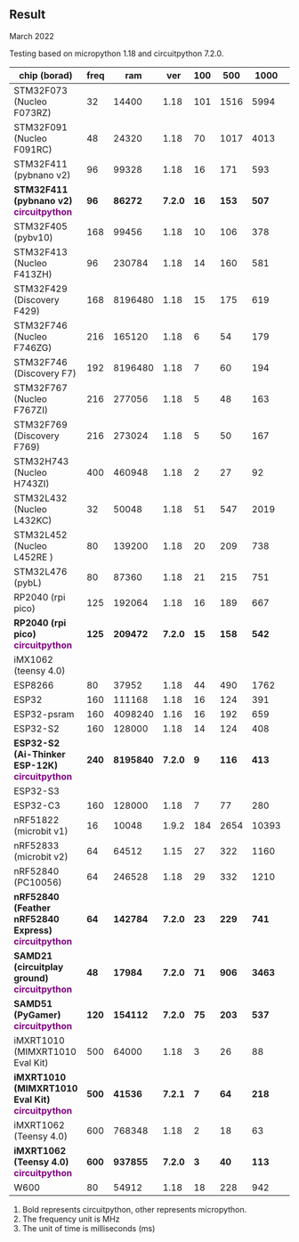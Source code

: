 ## Result  
March 2022  

Testing based on micropython 1.18 and circuitpython 7.2.0.

| chip (borad) | freq | ram | ver | 100 | 500 | 1000 | 2000 | 5000 | 10000 | 100000 |
| --- | --- | --- | --- | --- | --- | --- | --- | --- | --- | --- |
| STM32F073 (Nucleo F073RZ) | 32  | 14400 | 1.18 | 101 | 1516 | 5994 | 24577 | -   | -   | -   |
| STM32F091 (Nucleo F091RC) | 48  | 24320 | 1.18 | 70  | 1017 | 4013 | 15308 | -   | -   | -   |
| STM32F411 (pybnano v2) | 96  | 99328 | 1.18 | 16  | 171 | 593 | 2574 | 16494 | 58518 | -   |
| **STM32F411 (pybnano v2)**<br>**<span style="color: purple;">circuitpython</span>** | **96** | **86272** | **7.2.0** | **16** | **153** | **507** | **1836** | **16711** | **71279** | **-** |
| STM32F405 (pybv10) | 168 | 99456 | 1.18 | 10  | 106 | 378 | 1674 | 10481 | 36866 | -   |
| STM32F413 (Nucleo F413ZH) | 96  | 230784 | 1.18 | 14  | 160 | 581 | 2308 | 17872 | 65296 | -   |
| STM32F429 (Discovery F429) | 168 | 8196480 | 1.18 | 15  | 175 | 619 | 2306 | 14501 | 59068 | 13200142 |
| STM32F746 (Nucleo F746ZG) | 216 | 165120 | 1.18 | 6   | 54  | 179 | 683 | 4577 | 16512 | -   |
| STM32F746 (Discovery F7) | 192 | 8196480 | 1.18 | 7   | 60  | 194 | 694 | 4344 | 17971 | 3581969 |
| STM32F767 (Nucleo F767ZI) | 216 | 277056 | 1.18 | 5   | 48  | 163 | 622 | 4673 | 17073 | -   |
| STM32F769 (Discovery F769) | 216 | 273024 | 1.18 | 5   | 50  | 167 | 634 | 4776 | 17729 | -   |
| STM32H743 (Nucleo H743ZI) | 400 | 460948 | 1.18 | 2   | 27  | 92  | 342 | 2435 | 105098 | 947708 |
| STM32L432 (Nucleo L432KC) | 32  | 50048 | 1.18 | 51  | 547 | 2019 | 8494 | 45673 | 175622 | -   |
| STM32L452 (Nucleo L452RE ) | 80  | 139200 | 1.18 | 20  | 209 | 738 | 3093 | 21270 | 73707 | -   |
| STM32L476 (pybL) | 80  | 87360 | 1.18 | 21  | 215 | 751 | 3487 | 20213 | 71496 | -   |
| RP2040 (rpi pico) | 125 | 192064 | 1.18 | 16  | 189 | 667 | 2727 | 21231 | 74879 | -   |
| **RP2040 (rpi pico)**<br>**<span style="color: purple;">circuitpython</span>** | **125** | **209472** | **7.2.0** | **15** | **158** | **542** | **2015** | **13260** | **71893** | **-** |
| iMX1062 (teensy 4.0) |     |     |     |     |     |     |     |     |     |     |
| ESP8266 | 80  | 37952 | 1.18 | 44  | 490 | 1762 | 6432 | 37556 | -   | -   |
| ESP32 | 160 | 111168 | 1.18 | 16  | 124 | 391 | 1654 | 10637 | 35934 | -   |
| ESP32-psram | 160 | 4098240 | 1.16 | 16  | 192 | 659 | 2427 | 15108 | 68429 | 14658189 |
| ESP32-S2 | 160 | 128000 | 1.18 | 14  | 124 | 408 | 1699 | 12257 | 40578 | -   |
| **ESP32-S2 (Ai-Thinker ESP-12K)**<br>**<span style="color: purple;">circuitpython</span>** | **240** | **8195840** | **7.2.0** | **9** | **116** | **413** | **1565** | **9702** | **43930** | **22026100** |
| ESP32-S3 |     |     |     |     |     |     |     |     |     |     |
| ESP32-C3 | 160 | 128000 | 1.18 | 7   | 77  | 280 | 1332 | 8838 | 31028 | -   |
| nRF51822 (microbit v1) | 16  | 10048 | 1.9.2 | 184 | 2654 | 10393 | -   | -   | -   | -   |
| nRF52833 (microbit v2) | 64  | 64512 | 1.15 | 27  | 322 | 1160 | 4971 | 30269 | 113355 | -   |
| nRF52840 (PC10056) | 64  | 246528 | 1.18 | 29  | 332 | 1210 | 5397 | 44434 | 168053 | -   |
| **nRF52840 (Feather nRF52840 Express)**<br>**<span style="color: purple;">circuitpython</span>** | **64** | **142784** | **7.2.0** | **23** | **229** | **741** | **2645** | **18209** | **84670** | **-** |
| **SAMD21 (circuitplay ground)**<br>**<span style="color: purple;">circuitpython</span>** | **48** | **17984** | **7.2.0** | **71** | **906** | **3463** | **16974** | **-** | **-** | **-** |
| **SAMD51 (PyGamer)**<br>**<span style="color: purple;">circuitpython</span>** | **120** | **154112** | **7.2.0** | **75** | **203** | **537** | **1787** | **11396** | **52945** | **-** |
| iMXRT1010 (MIMXRT1010 Eval Kit) | 500 | 64000 | 1.18 | 3   | 26  | 88  | 363 | 2062 | 7927 | -   |
| **iMXRT1010 (MIMXRT1010 Eval Kit)**<br>**<span style="color: purple;">circuitpython</span>** | **500** | **41536** | **7.2.1** | **7** | **64** | **218** | **788** | **5723** | **23972** | **-** |
| iMXRT1062 (Teensy 4.0) | 600 | 768348 | 1.18 | 2   | 18  | 63  | 236 | 1668 | 7923 | 706754 |
| **iMXRT1062 (Teensy 4.0)**<br>**<span style="color: purple;">circuitpython</span>** | **600** | **937855** | **7.2.0** | **3** | **40** | **113** | **400** | **2500** | **15823** | **1913130** |
| W600 | 80  | 54912 | 1.18 | 18  | 228 | 942 | 3896 | 21174 | 82824 | -   |


1. Bold represents circuitpython, other represents micropython.
2. The frequency unit is MHz
3. The unit of time is milliseconds (ms)
